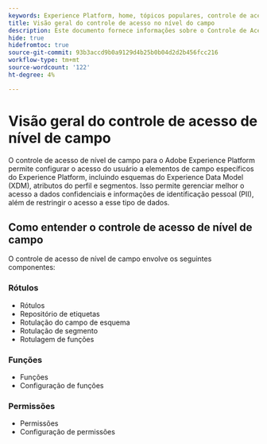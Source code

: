 ```yaml
---
keywords: Experience Platform, home, tópicos populares, controle de acesso, controle de acesso de nível de campo, FLAC
title: Visão geral do controle de acesso no nível do campo
description: Este documento fornece informações sobre o Controle de Acesso no Nível de Campo no Adobe Experience Platform
hide: true
hidefromtoc: true
source-git-commit: 93b3accd9b0a9129d4b25b0b04d2d2b456fcc216
workflow-type: tm+mt
source-wordcount: '122'
ht-degree: 4%

---
```



# Visão geral do controle de acesso de nível de campo

O controle de acesso de nível de campo para o Adobe Experience Platform permite configurar o acesso do usuário a elementos de campo específicos do Experience Platform, incluindo esquemas do Experience Data Model (XDM), atributos do perfil e segmentos. Isso permite gerenciar melhor o acesso a dados confidenciais e informações de identificação pessoal (PII), além de restringir o acesso a esse tipo de dados.

## Como entender o controle de acesso de nível de campo

O controle de acesso de nível de campo envolve os seguintes componentes:

### Rótulos

* Rótulos
* Repositório de etiquetas
* Rotulação do campo de esquema
* Rotulação de segmento
* Rotulagem de funções

### Funções

* Funções
* Configuração de funções

### Permissões

* Permissões
* Configuração de permissões
